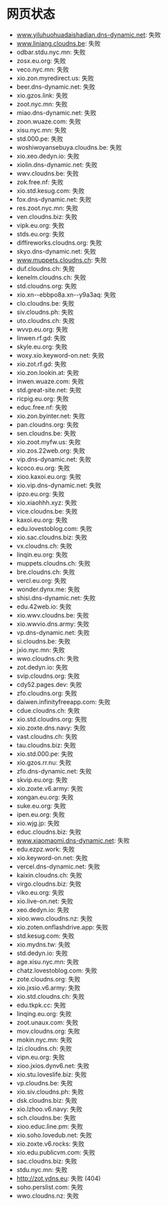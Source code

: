 # 网页状态
- www.yiluhuohuadaishadian.dns-dynamic.net: 失败
- www.liniang.cloudns.be: 失败
- odbar.stdu.nyc.mn: 失败
- zosx.eu.org: 失败
- veco.nyc.mn: 失败
- xio.zon.myredirect.us: 失败
- beer.dns-dynamic.net: 失败
- xio.gzos.link: 失败
- zoot.nyc.mn: 失败
- miao.dns-dynamic.net: 失败
- zoon.wuaze.com: 失败
- xisu.nyc.mn: 失败
- std.000.pe: 失败
- woshiwoyansebuya.cloudns.be: 失败
- xio.xeo.dedyn.io: 失败
- xiolin.dns-dynamic.net: 失败
- wwv.cloudns.be: 失败
- zok.free.nf: 失败
- xio.std.kesug.com: 失败
- fox.dns-dynamic.net: 失败
- res.zoot.nyc.mn: 失败
- ven.cloudns.biz: 失败
- vipk.eu.org: 失败
- stds.eu.org: 失败
- diffireworks.cloudns.org: 失败
- skyo.dns-dynamic.net: 失败
- www.muppets.cloudns.ch: 失败
- duf.cloudns.ch: 失败
- kenelm.cloudns.ch: 失败
- std.cloudns.org: 失败
- xio.xn--ebbpo8a.xn--y9a3aq: 失败
- clo.cloudns.be: 失败
- siv.cloudns.ph: 失败
- uto.cloudns.ch: 失败
- wvvp.eu.org: 失败
- linwen.rf.gd: 失败
- skyle.eu.org: 失败
- woxy.xio.keyword-on.net: 失败
- xio.zot.rf.gd: 失败
- xio.zon.lookin.at: 失败
- inwen.wuaze.com: 失败
- std.great-site.net: 失败
- ricpig.eu.org: 失败
- educ.free.nf: 失败
- xio.zon.byinter.net: 失败
- pan.cloudns.org: 失败
- sen.cloudns.be: 失败
- xio.zoot.myfw.us: 失败
- xio.zos.22web.org: 失败
- vip.dns-dynamic.net: 失败
- kcoco.eu.org: 失败
- xioo.kaxoi.eu.org: 失败
- xio.vip.dns-dynamic.net: 失败
- ipzo.eu.org: 失败
- xio.xiaohhh.xyz: 失败
- vice.cloudns.be: 失败
- kaxoi.eu.org: 失败
- edu.lovestoblog.com: 失败
- xio.sac.cloudns.biz: 失败
- vx.cloudns.ch: 失败
- linqin.eu.org: 失败
- muppets.cloudns.ch: 失败
- bre.cloudns.ch: 失败
- vercl.eu.org: 失败
- wonder.dynx.me: 失败
- shisi.dns-dynamic.net: 失败
- edu.42web.io: 失败
- xio.wwv.cloudns.be: 失败
- xio.wwvio.dns.army: 失败
- vp.dns-dynamic.net: 失败
- si.cloudns.be: 失败
- jxio.nyc.mn: 失败
- wwo.cloudns.ch: 失败
- zot.dedyn.io: 失败
- svip.cloudns.org: 失败
- cdy52.pages.dev: 失败
- zfo.cloudns.org: 失败
- daiwen.infinityfreeapp.com: 失败
- cdue.cloudns.ch: 失败
- xio.std.cloudns.org: 失败
- xio.zoxte.dns.navy: 失败
- vast.cloudns.ch: 失败
- tau.cloudns.biz: 失败
- xio.std.000.pe: 失败
- xio.gzos.rr.nu: 失败
- zfo.dns-dynamic.net: 失败
- skvip.eu.org: 失败
- xio.zoxte.v6.army: 失败
- xongan.eu.org: 失败
- suke.eu.org: 失败
- ipen.eu.org: 失败
- xio.wjg.jp: 失败
- educ.cloudns.biz: 失败
- www.xiaomaomi.dns-dynamic.net: 失败
- edu.ezpz.work: 失败
- xio.keyword-on.net: 失败
- vercel.dns-dynamic.net: 失败
- kaixin.cloudns.ch: 失败
- virgo.cloudns.biz: 失败
- viko.eu.org: 失败
- xio.live-on.net: 失败
- xeo.dedyn.io: 失败
- xioo.wwo.cloudns.nz: 失败
- xio.zoten.onflashdrive.app: 失败
- std.kesug.com: 失败
- xio.mydns.tw: 失败
- std.dedyn.io: 失败
- age.xisu.nyc.mn: 失败
- chatz.lovestoblog.com: 失败
- zote.cloudns.org: 失败
- xio.jxsio.v6.army: 失败
- xio.std.cloudns.ch: 失败
- edu.tkpk.cc: 失败
- linqing.eu.org: 失败
- zoot.unaux.com: 失败
- mov.cloudns.org: 失败
- mokin.nyc.mn: 失败
- lzi.cloudns.ch: 失败
- vipn.eu.org: 失败
- xioo.jxios.dynv6.net: 失败
- xio.stu.loveslife.biz: 失败
- vp.cloudns.be: 失败
- xio.siv.cloudns.ph: 失败
- dsk.cloudns.biz: 失败
- xio.lzhoo.v6.navy: 失败
- sch.cloudns.be: 失败
- xioo.educ.line.pm: 失败
- xio.soho.lovedub.net: 失败
- xio.zoxte.v6.rocks: 失败
- xio.edu.publicvm.com: 失败
- sac.cloudns.biz: 失败
- stdu.nyc.mn: 失败
- http://zot.ydns.eu: 失败 (404)
- soho.perslist.com: 失败
- wwo.cloudns.nz: 失败
